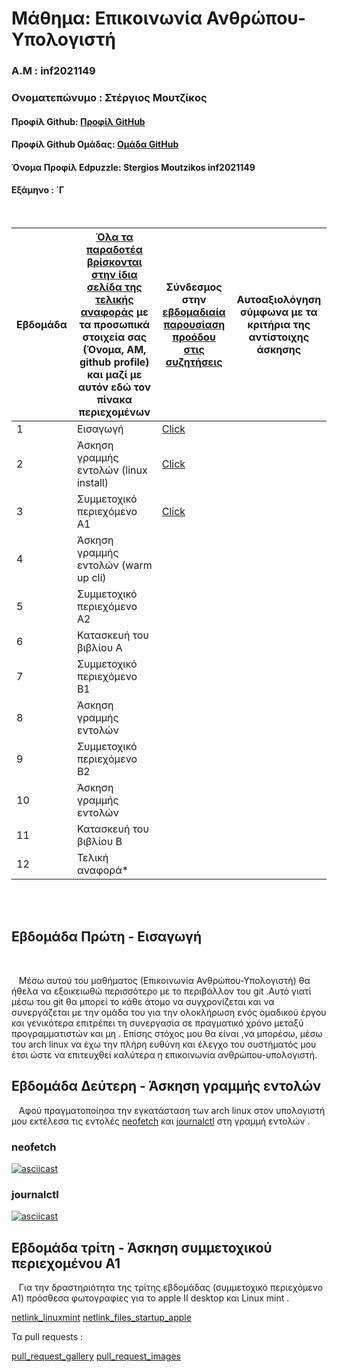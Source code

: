 # Μάθημα: Επικοινωνία Ανθρώπου-Υπολογιστή

### Α.Μ : inf2021149

### Ονοματεπώνυμο : Στέργιος Μουτζίκος

#### Προφίλ Github: [Προφίλ GitHub](https://github.com/StergiosMoutzikos)

#### Προφίλ Github Ομάδας: [Ομάδα GitHub](https://github.com/ContattoContare)

#### Όνομα Προφίλ Edpuzzle: Stergios Moutzikos inf2021149

#### Εξάμηνο : ΄Γ

<br />

| Εβδομάδα | [Όλα τα παραδοτέα βρίσκονται στην ίδια σελίδα της τελικής αναφοράς](https://courses-ionio.github.io/help/deliverables/) με τα προσωπικά στοιχεία σας (Όνομα, ΑΜ, github profile) και μαζί με αυτόν εδώ τον πίνακα περιεχομένων | Σύνδεσμος στην [εβδομαδιαία παρουσίαση προόδου στις συζητήσεις](https://github.com/courses-ionio/help/discussions/categories/show-and-tell) | Αυτοαξιολόγηση σύμφωνα με τα κριτήρια της αντίστοιχης άσκησης |
| --- | --- | --- | --- |
| 1 | Εισαγωγή| [Click](https://github.com/courses-ionio/help/discussions/894) | |
| 2 | Άσκηση γραμμής εντολών (linux install)|[Click](https://github.com/courses-ionio/help/discussions/1066) | |
| 3 | Συμμετοχικό περιεχόμενο A1 | [Click](https://github.com/courses-ionio/help/discussions/1205) |
| 4 | Άσκηση γραμμής εντολών (warm up cli) | | |
| 5 | Συμμετοχικό περιεχόμενο A2 | | |
| 6 | Κατασκευή του βιβλίου Α | | |
| 7 | Συμμετοχικό περιεχόμενο B1 | | |
| 8 | Άσκηση γραμμής εντολών | | |
| 9 | Συμμετοχικό περιεχόμενο B2 | | |
| 10 | Άσκηση γραμμής εντολών | | |
| 11 | Κατασκευή του βιβλίου Β | | |
| 12 | Τελική αναφορά* | | |


<br /><br />


## Εβδομάδα Πρώτη - Εισαγωγή

<br /> 

&nbsp;&nbsp;&nbsp;Μέσω αυτού του μαθήματος (Επικοινωνία Ανθρώπου-Υπολογιστή) θα ήθελα να εξοικειωθώ περισσότερο με το περιβάλλον του git .Αυτό γιατί μέσω του git θα μπορεί το κάθε άτομο να συγχρονίζεται και να συνεργάζεται με την ομάδα του για την ολοκλήρωση ενός ομαδικού έργου και γενικότερα επιτρέπει τη συνεργασία σε πραγματικό χρόνο μεταξύ προγραμματιστών και μη .
Επίσης στόχος μου θα είναι ,να μπορέσω, μέσω του arch linux να έχω την πλήρη ευθύνη και έλεγχο του συστήματός μου έτσι ώστε να επιτευχθεί καλύτερα η επικοινωνία ανθρώπου-υπολογιστή.



## Εβδομάδα Δεύτερη - Άσκηση γραμμής εντολών


&nbsp;&nbsp;&nbsp;Αφού πραγματοποίησα την εγκατάσταση των arch linux στον υπολογιστή μου εκτέλεσα τις εντολές [neofetch](https://asciinema.org/a/kYDeXGtecR3h88N8RKdhtu9lr) και [journalctl](https://asciinema.org/a/X0bnOq7s3FHxgMUXreFFjsZht)
στη γραμμή εντολών .



### neofetch
[![asciicast](https://asciinema.org/a/kYDeXGtecR3h88N8RKdhtu9lr.svg)](https://asciinema.org/a/kYDeXGtecR3h88N8RKdhtu9lr)

### journalctl
[![asciicast](https://asciinema.org/a/X0bnOq7s3FHxgMUXreFFjsZht.svg)](https://asciinema.org/a/X0bnOq7s3FHxgMUXreFFjsZht)



## Εβδομάδα τρίτη - Άσκηση συμμετοχικού περιεχομένου Α1

&nbsp;&nbsp;&nbsp;Για την δραστηριότητα της τρίτης εβδομάδας (συμμετοχικό περιεχόμενο Α1) πρόσθεσα φωτογραφίες για το apple II desktop και 
Linux mint .

 [netlink_linuxmint](https://delicate-kitsune-343452.netlify.app/gallery/linuxmint/)
[netlink_files_startup_apple](https://delicate-kitsune-343452.netlify.app/gallery/filesstartupapple/) 

Τα pull requests :

[pull_request_gallery](https://github.com/ContattoContare/_gallery/pull/7)
[pull_request_images](https://github.com/ContattoContare/images/pull/7)
